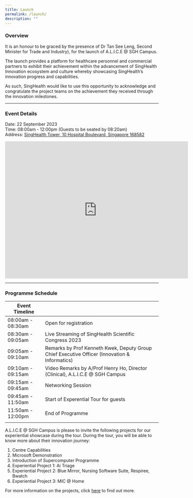 ```yaml
---
title: Launch
permalink: /launch/
description: ""
---
```

### Overview

It is an honour to be graced by the presence of Dr Tan See Leng, Second Minister for Trade and Industry), for the launch of A.L.I.C.E @ SGH Campus. 

The launch provides a platform for healthcare personnel and commercial partners to exhibit their achievement  within the advancement of SingHealth Innovation ecosystem and culture whereby showcasing  SingHealth’s innovation progress and capabilities. 

As such, SingHealth would like to use this opportunity to acknowledge and congratulate the project teams on the achievement they received through the innovation milestones.

----------

### Event Details

Date: 22 September 2023 <br>
Time: 08:00am - 12:00pm (Guests to be seated by 08:20am)<br>
Address: [SingHealth Tower, 10 Hospital Boulevard, Singapore 168582](https://goo.gl/maps/iLWza9pFgqM46kDn7) <br>

<iframe src="https://www.google.com/maps/embed?pb=!1m18!1m12!1m3!1d3988.8262681785864!2d103.8330037753697!3d1.2777247987101328!2m3!1f0!2f0!3f0!3m2!1i1024!2i768!4f13.1!3m3!1m2!1s0x31da19233d43cf5f%3A0x692a163126f62fb2!2sSingHealth%20Tower!5e0!3m2!1sen!2ssg!4v1692074051514!5m2!1sen!2ssg" width="600" height="450" style="border:0;" allowfullscreen="" loading="lazy"></iframe>

-----------

### Programme Schedule

| Event Timeline |  |
| -------- | -------- | 
| 08:00am - 08:30am | Open for registration |
| 08:30am - 09:05am | Live Streaming of SingHealth Scientific Congress 2023 |
| 09:05am - 09:10am | Remarks by Prof Kenneth Kwek, Deputy Group Chief Executive Officer (Innovation &amp; Informatics) |
| 09:10am - 09:15am | Video Remarks by A/Prof Henry Ho, Director (Clinical), A.L.I.C.E @ SGH Campus | 
| 09:15am - 09:45am | Networking Session | 
| 09:45am - 11:50am | Start of Experential Tour for guests |
| 11:50am - 12:00pm | End of Programme | 
| | |

A.L.I.C.E @ SGH Campus is please to invite the following projects for our experiential showcase during the tour. During the tour, you will be able to know more about their innovation journey:

1. Centre Capabilities
2. Microsoft Demonstration
3. Introduction of Supercomputer Programme
4. Experiential Project 1: Ai Triage 
5. Experiential Project 2: Blue Mirror, Nursing Software Suite, Respiree, Bwatch 
6. Experiential Project 3: MIC @ Home   

For more information on the projects, click [here](https://alicelaunch.com/project-showcase/) to find out more.